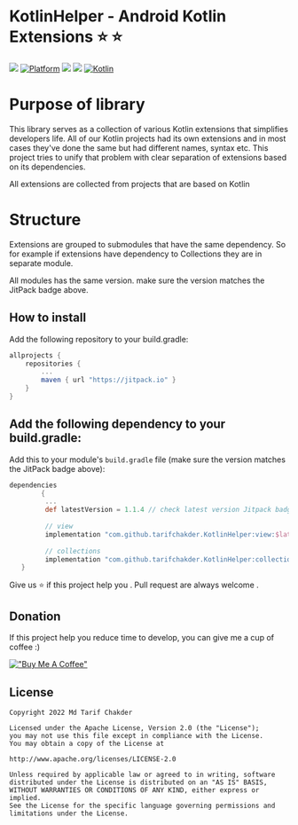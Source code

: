 # KotlinHelper - Android Kotlin Extensions ⭐ ⭐

[![](https://jitpack.io/v/tarifchakder/KotlinHelper.svg)](https://jitpack.io/#tarifchakder/KotlinHelper)
[![Platform](https://img.shields.io/badge/Platform-Android-green.svg)](https://developer.android.com/guide/)
[![](https://img.shields.io/badge/API-16%2B-brightgreen.svg?style=flat)](https://android-arsenal.com/api?level=16#l16)
[![](https://img.shields.io/badge/Compiled%20API-31-blue.svg?style=flat)](https://developer.android.com/about/versions/12/setup-sdk)
[![Kotlin](https://img.shields.io/badge/Kotlin-1.6.10-blue.svg)](https://kotlinlang.org)

# Purpose of library

This library serves as a collection of various Kotlin extensions that simplifies developers life. All of our Kotlin projects had its own extensions
and in most cases they've done the same but had different names, syntax etc. This project tries to unify that problem with clear separation of
extensions based on its dependencies.

All extensions are collected from projects that are based on Kotlin

# Structure

Extensions are grouped to submodules that have the same dependency. So for example if extensions have dependency to Collections they are in separate
module.

All modules has the same version. make sure the version matches the JitPack badge above.

## How to install

Add the following repository to your build.gradle:

```gradle
allprojects {
	repositories {
		...
		maven { url "https://jitpack.io" }
	}
}
```

## Add the following dependency to your build.gradle:

Add this to your module's `build.gradle` file (make sure the version matches the JitPack badge above):

```gradle
dependencies 
        {
         ...
         def latestVersion = 1.1.4 // check latest version Jitpack badge
         
         // view 
         implementation "com.github.tarifchakder.KotlinHelper:view:$latestVersion"
         
         // collections
         implementation "com.github.tarifchakder.KotlinHelper:collections:$latestVersion"
   }
```

Give us ⭐ if this project help you . Pull request are always welcome .

## Donation

If this project help you reduce time to develop, you can give me a cup of coffee :)

[!["Buy Me A Coffee"](https://www.buymeacoffee.com/assets/img/custom_images/orange_img.png)](https://www.buymeacoffee.com/tarifchakder)

## License

    Copyright 2022 Md Tarif Chakder

    Licensed under the Apache License, Version 2.0 (the "License");
    you may not use this file except in compliance with the License.
    You may obtain a copy of the License at

    http://www.apache.org/licenses/LICENSE-2.0

    Unless required by applicable law or agreed to in writing, software
    distributed under the License is distributed on an "AS IS" BASIS,
    WITHOUT WARRANTIES OR CONDITIONS OF ANY KIND, either express or implied.
    See the License for the specific language governing permissions and
    limitations under the License.

